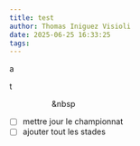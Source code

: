 ```yaml
---
title: test
author: Thomas Iniguez Visioli
date: 2025-06-25 16:33:25
tags:
---
```

a

t &nbsp;&nbsp;&nbsp;&nbsp;  

&nbsp;&nbsp;&nbsp;&nbsp;&nbsp;&nbsp;&nbsp;&nbsp;&nbsp;&nbsp;&nbsp;&nbsp;&nbsp;&nbsp;&nbsp;&nbsp;&nbsp;&nbsp;&nbsp;&nbsp 

* [ ]  mettre  jour le championnat
* [ ]  ajouter tout les stades
